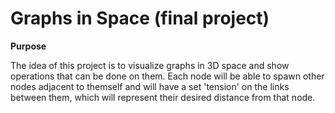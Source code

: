 # Graphs in Space (final project)

**Purpose**

  The idea of this project is to visualize graphs in 3D space and show operations that
can be done on them. Each node will be able to spawn other nodes adjacent to themself
and will have a set 'tension' on the links between them, which will represent their
desired distance from that node.
